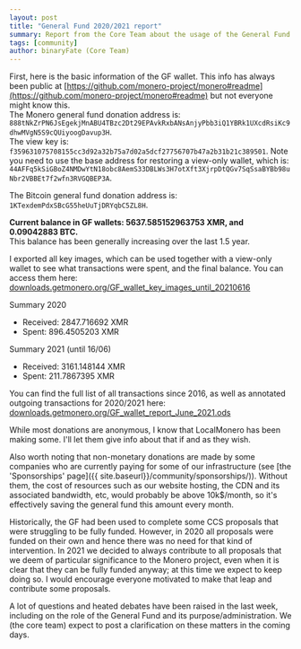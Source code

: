 ```yaml
---
layout: post
title: "General Fund 2020/2021 report"
summary: Report from the Core Team about the usage of the General Fund for the years 2020 and 2021
tags: [community]
author: binaryFate (Core Team)
---
```


First, here is the basic information of the GF wallet. This info has always been public at [https://github.com/monero-project/monero#readme](https://github.com/monero-project/monero#readme) but not everyone might know this.      
The Monero general fund donation address is: `888tNkZrPN6JsEgekjMnABU4TBzc2Dt29EPAvkRxbANsAnjyPbb3iQ1YBRk1UXcdRsiKc9dhwMVgN5S9cQUiyoogDavup3H`.  
The view key is: `f359631075708155cc3d92a32b75a7d02a5dcf27756707b47a2b31b21c389501`. Note you need to use the base address for restoring a view-only wallet, which is: `44AFFq5kSiGBoZ4NMDwYtN18obc8AemS33DBLWs3H7otXft3XjrpDtQGv7SqSsaBYBb98uNbr2VBBEt7f2wfn3RVGQBEP3A`.  
    
The Bitcoin general fund donation address is: `1KTexdemPdxSBcG55heUuTjDRYqbC5ZL8H`.  
    
**Current balance in GF wallets: 5637.585152963753 XMR, and 0.09042883 BTC.**  
This balance has been generally increasing over the last 1.5 year.  
    
I exported all key images, which can be used together with a view-only wallet to see what transactions were spent, and the final balance. You can access them here: [downloads.getmonero.org/GF_wallet_key_images_until_20210616](https://downloads.getmonero.org/GF_wallet_key_images_until_20210616)  
    
Summary 2020  
* Received: 2847.716692 XMR  
* Spent: 896.4505203 XMR  
    
Summary 2021 (until 16/06)  
* Received: 3161.148144 XMR  
* Spent: 211.7867395 XMR  
    
You can find the full list of all transactions since 2016, as well as annotated outgoing transactions for 2020/2021 here: [downloads.getmonero.org/GF_wallet_report_June_2021.ods](https://downloads.getmonero.org/GF_wallet_report_June_2021.ods)  
    
While most donations are anonymous, I know that LocalMonero has been making some. I'll let them give info about that if and as they wish.  
    
Also worth noting that non-monetary donations are made by some companies who are currently paying for some of our infrastructure (see [the 'Sponsorships' page]({{ site.baseurl}}/community/sponsorships/)). Without them, the cost of resources such as our website hosting, the CDN and its associated bandwidth, etc, would probably be above 10k$/month, so it's effectively saving the general fund this amount every month.  
    
Historically, the GF had been used to complete some CCS proposals that were struggling to be fully funded. However, in 2020 all proposals were funded on their own and hence there was no need for that kind of intervention. In 2021 we decided to always contribute to all proposals that we deem of particular significance to the Monero project, even when it is clear that they can be fully funded anyway; at this time we expect to keep doing so. I would encourage everyone motivated to make that leap and contribute some proposals.  
    
A lot of questions and heated debates have been raised in the last week, including on the role of the General Fund and its purpose/administration. We (the core team) expect to post a clarification on these matters in the coming days.

